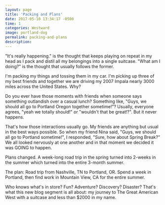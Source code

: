 ```yaml
---
layout: page
title: 'Packing and Plans'
date: 2017-05-10 13:34:17 -0500
time: 1
categories: Westward
image: portland-dog
permalink: packing-and-plans
description:
---
```

"It's really happening." is the thought that keeps playing on repeat in my head as I pack and distil all my belongings into a single suitcase. "What am I doing?" is the thought that usually follows the former. 

I'm packing my things and tossing them in my car. I'm picking up three of my best friends and together we are driving my 2007 Impala nearly 3000 miles across the United States. Why?

Do you ever have those moments with friends when someone says something outlandish over a casual lunch? Something like, "Guys, we should all go to Portland Oregon together sometime!"? Usually, everyone agrees, "yeah we totally should!" or "wouldn't that be great!?". But it never happens.

That's how those interactions usually go. My friends are anything but usual in the best ways possible. So when my friend Nina said, "Guys, we should all go to Portland sometime!", I responded, "Sure, how about Spring Break?" We all looked nervously at one another and in that moment we decided it was GOING to happen. 

Plans changed. A week-long road trip in the spring turned into 2-weeks in the summer which turned into the entire 3-month summer.

The plan: Road trip from Nashville, TN to Portland, OR. Spend a week in Portland, then find work in Mountain View, CA for the entire summer.

Who knows what's in store? Fun? Adventure? Discovery? Disaster? That's what this new blog segment is all about: my journey to The Great American West with a suitcase and less than $2000 in my name. 
